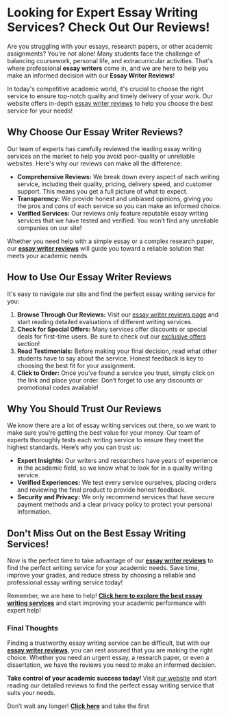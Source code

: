 # Looking for Expert Essay Writing Services? Check Out Our Reviews!

Are you struggling with your essays, research papers, or other academic assignments? You're not alone! Many students face the challenge of balancing coursework, personal life, and extracurricular activities. That's where professional **essay writers** come in, and we are here to help you make an informed decision with our **Essay Writer Reviews**!

In today's competitive academic world, it's crucial to choose the right service to ensure top-notch quality and timely delivery of your work. Our website offers in-depth [essay writer reviews](https://tinyurl.com/topessay?keyword=essay+writer+reviews) to help you choose the best service for your needs!

## Why Choose Our Essay Writer Reviews?

Our team of experts has carefully reviewed the leading essay writing services on the market to help you avoid poor-quality or unreliable websites. Here's why our reviews can make all the difference:

- **Comprehensive Reviews:** We break down every aspect of each writing service, including their quality, pricing, delivery speed, and customer support. This means you get a full picture of what to expect.
- **Transparency:** We provide honest and unbiased opinions, giving you the pros and cons of each service so you can make an informed choice.
- **Verified Services:** Our reviews only feature reputable essay writing services that we have tested and verified. You won’t find any unreliable companies on our site!

Whether you need help with a simple essay or a complex research paper, our **[essay writer reviews](https://tinyurl.com/topessay?keyword=essay+writer+reviews)** will guide you toward a reliable solution that meets your academic needs.

## How to Use Our Essay Writer Reviews

It's easy to navigate our site and find the perfect essay writing service for you:

1. **Browse Through Our Reviews:** Visit our [essay writer reviews page](https://tinyurl.com/topessay?keyword=essay+writer+reviews) and start reading detailed evaluations of different writing services.
2. **Check for Special Offers:** Many services offer discounts or special deals for first-time users. Be sure to check out our [exclusive offers](https://tinyurl.com/topessay?keyword=essay+writer+reviews) section!
3. **Read Testimonials:** Before making your final decision, read what other students have to say about the service. Honest feedback is key to choosing the best fit for your assignment.
4. **Click to Order:** Once you’ve found a service you trust, simply click on the link and place your order. Don’t forget to use any discounts or promotional codes available!

## Why You Should Trust Our Reviews

We know there are a lot of essay writing services out there, so we want to make sure you’re getting the best value for your money. Our team of experts thoroughly tests each writing service to ensure they meet the highest standards. Here’s why you can trust us:

- **Expert Insights:** Our writers and researchers have years of experience in the academic field, so we know what to look for in a quality writing service.
- **Verified Experiences:** We test every service ourselves, placing orders and reviewing the final product to provide honest feedback.
- **Security and Privacy:** We only recommend services that have secure payment methods and a clear privacy policy to protect your personal information.

## Don't Miss Out on the Best Essay Writing Services!

Now is the perfect time to take advantage of our **[essay writer reviews](https://tinyurl.com/topessay?keyword=essay+writer+reviews)** to find the perfect writing service for your academic needs. Save time, improve your grades, and reduce stress by choosing a reliable and professional essay writing service today!

Remember, we are here to help! **[Click here to explore the best essay writing services](https://tinyurl.com/topessay?keyword=essay+writer+reviews)** and start improving your academic performance with expert help!

### Final Thoughts

Finding a trustworthy essay writing service can be difficult, but with our **[essay writer reviews](https://tinyurl.com/topessay?keyword=essay+writer+reviews)**, you can rest assured that you are making the right choice. Whether you need an urgent essay, a research paper, or even a dissertation, we have the reviews you need to make an informed decision.

**Take control of your academic success today!** Visit [our website](https://tinyurl.com/topessay?keyword=essay+writer+reviews) and start reading our detailed reviews to find the perfect essay writing service that suits your needs.

Don’t wait any longer! **[Click here](https://tinyurl.com/topessay?keyword=essay+writer+reviews)** and take the first
